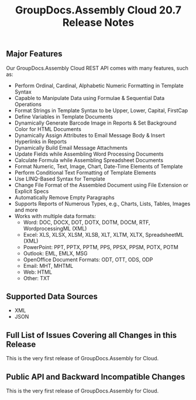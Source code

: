 ﻿---
id: "20-7-release-notes"
url: "assembly/release-notes/release-notes-2020/20-7-release-notes"
title: "GroupDocs.Assembly Cloud 20.7 Release Notes"
weight: 1
productName: "GroupDocs.Assembly Cloud"
description: "GroupDocs.Assembly Cloud 20.7 Release Notes"
keywords: ""
---

## Major Features

Our GroupDocs.Assembly Cloud REST API comes with many features, such as:

* Perform Ordinal, Cardinal, Alphabetic Numeric Formatting in Template Syntax
* Capable to Manipulate Data using Formulae & Sequential Data Operations
* Format Strings in Template Syntax to be Upper, Lower, Capital, FirstCap
* Define Variables in Template Documents
* Dynamically Generate Barcode Image in Reports & Set Background Color for HTML Documents
* Dynamically Assign Attributes to Email Message Body & Insert Hyperlinks in Reports
* Dynamically Build Email Message Attachments
* Update Fields while Assembling Word Processing Documents
* Calculate Formula while Assembling Spreadsheet Documents
* Format Numeric, Text, Image, Chart, Date-Time Elements of Template
* Perform Conditional Text Formatting of Template Elements
* Use LINQ-Based Syntax for Template
* Change File Format of the Assembled Document using File Extension or Explicit Specs
* Automatically Remove Empty Paragraphs
* Supports Reports of Numerous Types, e.g., Charts, Lists, Tables, Images and more
* Works with multiple data formats:
  * Word: DOC, DOCX, DOT, DOTX, DOTM, DOCM, RTF, WordprocessingML (XML)
  * Excel: XLS, XLSX, XLSM, XLSB, XLT, XLTM, XLTX, SpreadsheetML (XML)
  * PowerPoint: PPT, PPTX, PPTM, PPS, PPSX, PPSM, POTX, POTM
  * Outlook: EML, EMLX, MSG
  * OpenOffice Document Formats: ODT, OTT, ODS, ODP
  * Email: MHT, MHTML
  * Web: HTML
  * Other: TXT

## Supported Data Sources

* XML
* JSON

## Full List of Issues Covering all Changes in this Release

This is the very first release of GroupDocs.Assembly for Cloud.

## Public API and Backward Incompatible Changes

This is the very first release of GroupDocs.Assembly for Cloud.
